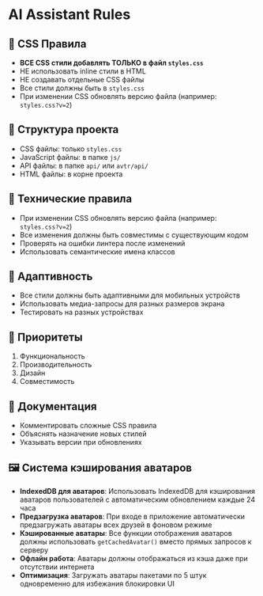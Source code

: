 # AI Assistant Rules

## 🎨 CSS Правила
- **ВСЕ CSS стили добавлять ТОЛЬКО в файл `styles.css`**
- НЕ использовать inline стили в HTML
- НЕ создавать отдельные CSS файлы
- Все стили должны быть в `styles.css`
- При изменении CSS обновлять версию файла (например: `styles.css?v=2`)

## 📁 Структура проекта
- CSS файлы: только `styles.css`
- JavaScript файлы: в папке `js/`
- API файлы: в папке `api/` или `avtr/api/`
- HTML файлы: в корне проекта

## 🔧 Технические правила
- При изменении CSS обновлять версию файла (например: `styles.css?v=2`)
- Все изменения должны быть совместимы с существующим кодом
- Проверять на ошибки линтера после изменений
- Использовать семантические имена классов

## 📱 Адаптивность
- Все стили должны быть адаптивными для мобильных устройств
- Использовать медиа-запросы для разных размеров экрана
- Тестировать на разных устройствах

## 🎯 Приоритеты
1. Функциональность
2. Производительность  
3. Дизайн
4. Совместимость

## 📝 Документация
- Комментировать сложные CSS правила
- Объяснять назначение новых стилей
- Указывать версии при обновлениях

## 🖼️ Система кэширования аватаров
- **IndexedDB для аватаров**: Использовать IndexedDB для кэширования аватаров пользователей с автоматическим обновлением каждые 24 часа
- **Предзагрузка аватаров**: При входе в приложение автоматически предзагружать аватары всех друзей в фоновом режиме
- **Кэшированные аватары**: Все функции отображения аватаров должны использовать `getCachedAvatar()` вместо прямых запросов к серверу
- **Офлайн работа**: Аватары должны отображаться из кэша даже при отсутствии интернета
- **Оптимизация**: Загружать аватары пакетами по 5 штук одновременно для избежания блокировки UI
